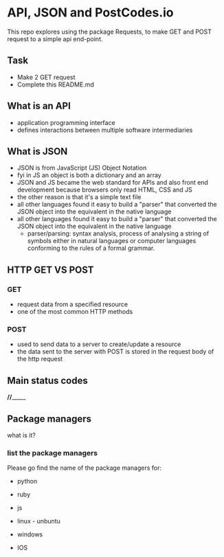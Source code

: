 # API, JSON and PostCodes.io

This repo explores using the package Requests, to make GET and POST request to a simple api end-point.

## Task
- Make 2 GET request
- Complete this README.md

## What is an API
- application programming interface
- defines interactions between multiple software intermediaries

## What is JSON
- JSON is from JavaScript (JS) Object Notation
- fyi in JS an object is both a dictionary and an array
- JSON and JS became the web standard for APIs and also front end development because browsers only read HTML, CSS and JS
- the other reason is that it's a simple text file
- all other languages found it easy to build a "parser" that converted the JSON object into the equivalent in the native language
- all other languages found it easy to build a "parser" that converted the JSON object into the equivalent in the native language
    - parser/parsing: syntax analysis, process of analysing a string of symbols either in natural languages or computer languages conforming to the rules of a formal grammar. 
    
    
## HTTP GET VS POST

### GET
- request data from a specified resource
- one of the most common HTTP methods

### POST
- used to send data to a server to create/update a resource
- the data sent to the server with POST is stored in the request body of the http request

## Main status codes

________//_____________
## Package managers
what is it? 

### list the package managers
Please go find the name of the package managers for:
- python
- ruby
- js

- linux - unbuntu
- windows
- IOS